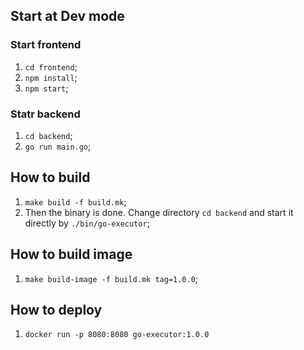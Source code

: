 ## Start at Dev mode
### Start frontend
1. `cd frontend`;
2. `npm install`;
3. `npm start`;
### Statr backend
1. `cd backend`;
2. `go run main.go`;

## How to build
1. `make build -f build.mk`;
2. Then the binary is done. Change directory `cd backend` and start it directly by `./bin/go-executor`;
   
## How to build image
1. `make build-image -f build.mk tag=1.0.0`;
   
## How to deploy
1. `docker run -p 8080:8080 go-executor:1.0.0`